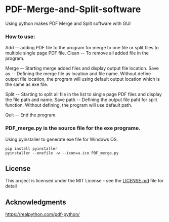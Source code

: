 # PDF-Merge-and-Split-software
Using python makes PDF Merge and Split software with GUI


### How to use:
Add -- adding PDF file to the program for merge to one file or split files to multiple single page PDF file. 
Clean -- To remove all added file in the program.

Merge -- Starting merge added files and display output file location.
Save as -- Defining the merge file as location and file name. Without define output file location, the program will using default output location which is the same as exe file. 

Split -- Starting to split all file in the list to single page PDF files and display the file path and name. 
Save path -- Defining the output file paht for split function. Without defining, the program will use default path.

Quit -- End the program.


### PDF_merge.py is the source file for the exe programe.



Using pyinstaller to generate exe file for Windows OS.

```
pip install pyinstaller
pyinstaller --onefile -w --icon=a.ico PDF_merge.py
```
## License

This project is licensed under the MIT License - see the [LICENSE.md](LICENSE.md) file for detail


## Acknowledgments
https://realpython.com/pdf-python/
